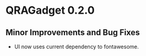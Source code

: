 # QRAGadget 0.2.0

## Minor Improvements and Bug Fixes

* UI now uses current dependency to fontawesome.
